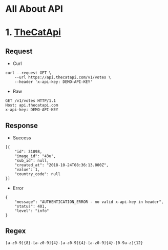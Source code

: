 # All About API

# 1. [TheCatApi](https://docs.thecatapi.com/)

## __Request__
* Curl
```
curl --request GET \
    --url https://api.thecatapi.com/v1/votes \
    --header 'x-api-key: DEMO-API-KEY'
```

* Raw
```
GET /v1/votes HTTP/1.1
Host: api.thecatapi.com
x-api-key: DEMO-API-KEY
```

## __Response__
* Success
```
[{
    "id": 31098,
    "image_id": "43u",
    "sub_id": null,
    "created_at": "2018-10-24T08:36:13.000Z",
    "value": 1,
    "country_code": null
}]
```
* Error
```
{
    "message": "AUTHENTICATION_ERROR - no valid x-api-key in header",
    "status": 401,
    "level": "info"
}
```

## __Regex__
```
[a-z0-9]{8}-[a-z0-9]{4}-[a-z0-9]{4}-[a-z0-9]{4}-[0-9a-z]{12}
```